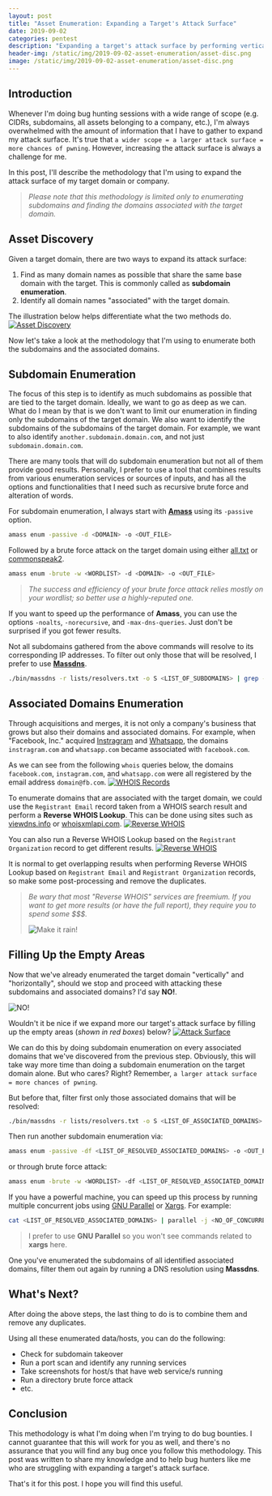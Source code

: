 ```yaml
---
layout: post
title: "Asset Enumeration: Expanding a Target's Attack Surface"
date: 2019-09-02
categories: pentest
description: "Expanding a target's attack surface by performing vertical and horizontal enumeration."
header-img: /static/img/2019-09-02-asset-enumeration/asset-disc.png
image: /static/img/2019-09-02-asset-enumeration/asset-disc.png
---
```


## Introduction

Whenever I'm doing bug hunting sessions with a wide range of scope (e.g. CIDRs, subdomains, all assets belonging to a company, etc.), I'm always overwhelmed with the amount of information that I have to gather to expand my attack surface. It's true that `a wider scope = a larger attack surface = more chances of pwning`. However, increasing the attack surface is always a challenge for me. 

In this post, I'll describe the methodology that I'm using to expand the attack surface of my target domain or company. 

> _Please note that this methodology is limited only to enumerating subdomains and finding the domains associated with the target domain._


## Asset Discovery

Given a target domain, there are two ways to expand its attack surface: 

1. Find as many domain names as possible that share the same base domain with the target. This is commonly called as **subdomain enumeration**. 
2. Identify all domain names "associated" with the target domain. 

The illustration below helps differentiate what the two methods do.
[![Asset Discovery](/static/img/2019-09-02-asset-enumeration/asset-disc.png)](/static/img/2019-09-02-asset-enumeration/asset-disc.png)

Now let's take a look at the methodology that I'm using to enumerate both the subdomains and the associated domains. 


## Subdomain Enumeration

The focus of this step is to identify as much subdomains as possible that are tied to the target domain. Ideally, we want to go as deep as we can. What do I mean by that is we don't want to limit our enumeration in finding only the subdomains of the target domain. We also want to identify the subdomains of the subdomains of the target domain. For example, we want to also identify `another.subdomain.domain.com`, and not just `subdomain.domain.com`.

There are many tools that will do subdomain enumeration but not all of them provide good results. Personally, I prefer to use a tool that combines results from various enumeration services or sources of inputs, and has all the options and functionalities that I need such as recursive brute force and alteration of words. 

For subdomain enumeration, I always start with [**Amass**](https://github.com/OWASP/Amass) using its `-passive` option.
```bash
amass enum -passive -d <DOMAIN> -o <OUT_FILE>
```

Followed by a brute force attack on the target domain using either [all.txt](https://github.com/OWASP/Amass/blob/master/wordlists/all.txt) or [commonspeak2](https://github.com/assetnote/commonspeak2-wordlists/blob/master/subdomains/subdomains.txt).
```bash
amass enum -brute -w <WORDLIST> -d <DOMAIN> -o <OUT_FILE>
```

> _The success and efficiency of your brute force attack relies mostly on your wordlist; so better use a highly-reputed one._

If you want to speed up the performance of **Amass**, you can use the options `-noalts`, `-norecursive`, and `-max-dns-queries`. Just don't be surprised if you got fewer results.


Not all subdomains gathered from the above commands will resolve to its corresponding IP addresses. To filter out only those that will be resolved, I prefer to use [**Massdns**](https://github.com/blechschmidt/massdns).
```bash
./bin/massdns -r lists/resolvers.txt -o S <LIST_OF_SUBDOMAINS> | grep -e ' A ' |  cut -d 'A' -f 1 | rev | cut -d "." -f1 --complement | rev | sort | uniq > <OUT_FILE>
```


## Associated Domains Enumeration

Through acquisitions and merges, it is not only a company's business that grows but also their domains and associated domains. For example, when "Facebook, Inc." acquired [Instragram](https://newsroom.fb.com/news/2012/04/facebook-to-acquire-instagram/) and [Whatsapp](https://newsroom.fb.com/news/2014/02/facebook-to-acquire-whatsapp/), the domains `instragram.com` and `whatsapp.com` became associated with `facebook.com`. 

As we can see from the following `whois` queries below, the domains `facebook.com`, `instagram.com`, and `whatsapp.com` were all registered by the email address `domain@fb.com`.
[![WHOIS Records](/static/img/2019-09-02-asset-enumeration/whois.png)](/static/img/2019-09-02-asset-enumeration/whois.png)

To enumerate domains that are associated with the target domain, we could use the `Registrant Email` record taken from a WHOIS search result and perform a **Reverse WHOIS Lookup**. This can be done using sites such as [viewdns.info](https://viewdns.info/reversewhois/) or [whoisxmlapi.com](https://tools.whoisxmlapi.com/reverse-whois-search).
[![Reverse WHOIS](/static/img/2019-09-02-asset-enumeration/viewdns1.png)](/static/img/2019-09-02-asset-enumeration/viewdns1.png)

You can also run a Reverse WHOIS Lookup based on the `Registrant Organization` record to get different results.
[![Reverse WHOIS](/static/img/2019-09-02-asset-enumeration/viewdns2.png)](/static/img/2019-09-02-asset-enumeration/viewdns2.png)

It is normal to get overlapping results when performing Reverse WHOIS Lookup based on `Registrant Email` and `Registrant Organization` records, so make some post-processing and remove the duplicates.

> _Be wary that most "Reverse WHOIS" services are freemium. If you want to get more results (or have the full report), they require you to spend some $$$._
>
> ![Make it rain!](https://media.giphy.com/media/3oFzmqENRBkRTRfLcA/giphy.gif)


## Filling Up the Empty Areas

Now that we've already enumerated the target domain "vertically" and "horizontally", should we stop and proceed with attacking these subdomains and associated domains? I'd say **NO!**. 

![NO!](https://media.giphy.com/media/LOEI8jsNKPmzdJYvhJ/giphy.gif)

Wouldn't it be nice if we expand more our target's attack surface by filling up the empty areas (_shown in red boxes_) below?
[![Attack Surface](/static/img/2019-09-02-asset-enumeration/attack-surface.png)](/static/img/2019-09-02-asset-enumeration/attack-surface.png)

We can do this by doing subdomain enumeration on every associated domains that we've discovered from the previous step. Obviously, this will take way more time than doing a subdomain enumeration on the target domain alone. But who cares? Right? Remember, `a larger attack surface = more chances of pwning`.

But before that, filter first only those associated domains that will be resolved:
```bash
./bin/massdns -r lists/resolvers.txt -o S <LIST_OF_ASSOCIATED_DOMAINS> | grep -e ' A ' |  cut -d 'A' -f 1 | rev | cut -d "." -f1 --complement | rev | sort | uniq > <OUT_FILE>
```

Then run another subdomain enumeration via:
```bash
amass enum -passive -df <LIST_OF_RESOLVED_ASSOCIATED_DOMAINS> -o <OUT_FILE>
```

or through brute force attack:
```bash
amass enum -brute -w <WORDLIST> -df <LIST_OF_RESOLVED_ASSOCIATED_DOMAINS> -o <OUT_FILE>
```

If you have a powerful machine, you can speed up this process by running multiple concurrent jobs using [GNU Parallel](https://www.gnu.org/software/parallel/) or [Xargs](http://man7.org/linux/man-pages/man1/xargs.1.html). For example:
```bash
cat <LIST_OF_RESOLVED_ASSOCIATED_DOMAINS> | parallel -j <NO_OF_CONCURRENT_JOBS> "amass enum -passive -d {} -o {}.out"
```

> I prefer to use **GNU Parallel** so you won't see commands related to **xargs** here. 

One you've enumerated the subdomains of all identified associated domains, filter them out again by running a DNS resolution using **Massdns**.


## What's Next?

After doing the above steps, the last thing to do is to combine them and remove any duplicates. 

Using all these enumerated data/hosts, you can do the following:

* Check for subdomain takeover
* Run a port scan and identify any running services
* Take screenshots for host/s that have web service/s running
* Run a directory brute force attack
* etc.


## Conclusion

This methodology is what I'm doing when I'm trying to do bug bounties. I cannot guarantee that this will work for you as well, and there's no assurance that you will find any bug once you follow this methodology. This post was written to share my knowledge and to help bug hunters like me who are struggling with expanding a target's attack surface. 

That's it for this post. I hope you will find this useful. 
